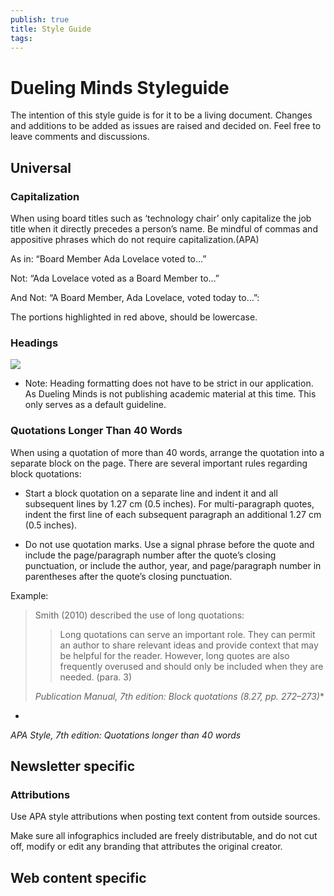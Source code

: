 ```yaml
---
publish: true
title: Style Guide
tags:
---
```

# Dueling Minds Styleguide

The intention of this style guide is for it to be a living document. Changes and additions to be added as issues are raised and decided on. Feel free to leave comments and discussions.

## Universal

  
### Capitalization

When using board titles such as ‘technology chair’ only capitalize the job title when it directly precedes a person’s name. Be mindful of commas and appositive phrases which do not require capitalization.(APA)


As in: “Board Member Ada Lovelace voted to…” 

Not: “Ada Lovelace voted as a Board Member to…”

And Not: “A Board Member, Ada Lovelace, voted today to…”: 


The portions highlighted in red above, should be lowercase.

### Headings

![](https://lh7-us.googleusercontent.com/o2IeZ7CLkUbPBJokVtEN_AxrkBzg95xhkYiU576I1TXerHih2E5V0Nqp1K0ZTTxY44UOI_5qKX7de5dpg0-ColoLpXG9P06QzCSKn8T_Iolf-ap1zRV204DiGfPfxnTdhTLyGp_J0KCCEVxb-kRAuNA)

- Note: Heading formatting does not have to be strict in our application. As Dueling Minds is not publishing academic material at this time. This only serves as a default guideline.
    

### Quotations Longer Than 40 Words

When using a quotation of more than 40 words, arrange the quotation into a separate block on the page. There are several important rules regarding block quotations:

- Start a block quotation on a separate line and indent it and all subsequent lines by 1.27 cm (0.5 inches). For multi-paragraph quotes, indent the first line of each subsequent paragraph an additional 1.27 cm (0.5 inches).
    
- Do not use quotation marks. Use a signal phrase before the quote and include the page/paragraph number after the quote’s closing punctuation, or include the author, year, and page/paragraph number in parentheses after the quote’s closing punctuation.
    

Example:

>Smith (2010) described the use of long quotations:
>
>>Long quotations can serve an important role. They can permit an author to share relevant ideas and provide context that may be helpful for the reader. However, long quotes are also frequently overused and should only be included when they are needed. (para. 3)
 > 
>*Publication Manual, 7th edition: Block quotations (8.27, pp. 272–273)**
*

*APA Style, 7th edition: Quotations longer than 40 words*

## Newsletter specific

### Attributions

Use APA style attributions when posting text content from outside sources.

Make sure all infographics included are freely distributable, and do not cut off, modify or edit any branding that attributes the original creator.
  

## Web content specific